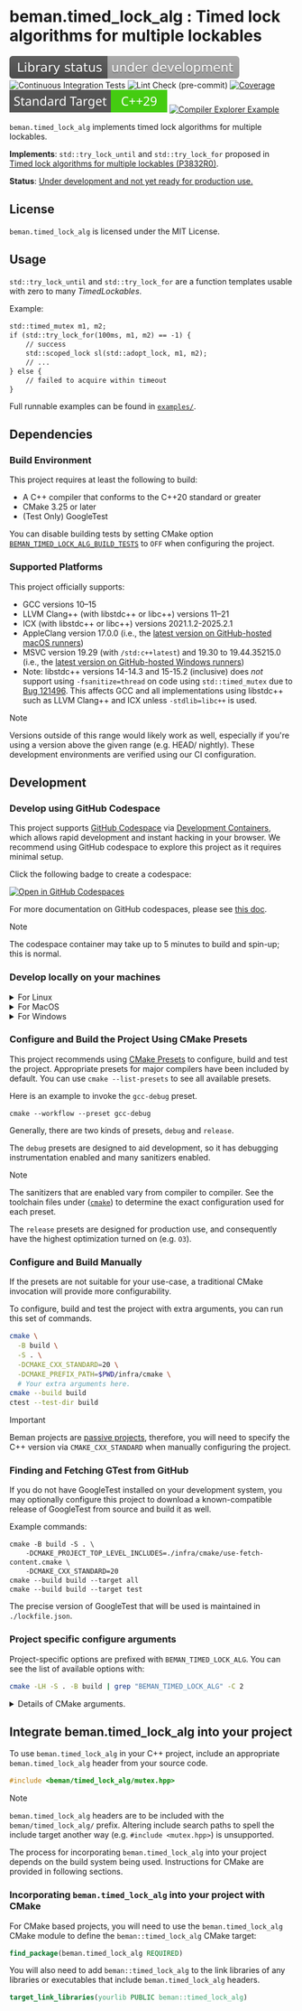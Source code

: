 # beman.timed_lock_alg : Timed lock algorithms for multiple lockables

<!--
SPDX-License-Identifier: MIT
-->

<!-- markdownlint-disable-next-line line-length -->
![Library Status](https://github.com/bemanproject/beman/blob/main/images/badges/beman_badge-beman_library_under_development.svg) ![Continuous Integration Tests](https://github.com/bemanproject/timed_lock_alg/actions/workflows/ci_tests.yml/badge.svg) ![Lint Check (pre-commit)](https://github.com/bemanproject/timed_lock_alg/actions/workflows/pre-commit-check.yml/badge.svg) [![Coverage](https://coveralls.io/repos/github/bemanproject/timed_lock_alg/badge.svg?branch=main)](https://coveralls.io/github/bemanproject/timed_lock_alg?branch=main) ![Standard Target](https://github.com/bemanproject/beman/blob/main/images/badges/cpp29.svg) [![Compiler Explorer Example](https://img.shields.io/badge/Try%20it%20on%20Compiler%20Explorer-grey?logo=compilerexplorer&logoColor=67c52a)](https://godbolt.org/z/jPYdxT3E7)

`beman.timed_lock_alg` implements timed lock algorithms for multiple lockables.

**Implements**: `std::try_lock_until` and `std::try_lock_for` proposed in [Timed lock algorithms for multiple lockables (P3832R0)](https://wg21.link/P3832R0).

**Status**: [Under development and not yet ready for production use.](https://github.com/bemanproject/beman/blob/main/docs/beman_library_maturity_model.md#under-development-and-not-yet-ready-for-production-use)

## License

`beman.timed_lock_alg` is licensed under the MIT License.

## Usage

`std::try_lock_until` and `std::try_lock_for` are a function templates usable with zero to many _TimedLockables_.

Example:
```
std::timed_mutex m1, m2;
if (std::try_lock_for(100ms, m1, m2) == -1) {
    // success
    std::scoped_lock sl(std::adopt_lock, m1, m2);
    // ...
} else {
    // failed to acquire within timeout
}
```

Full runnable examples can be found in [`examples/`](examples/).

## Dependencies

### Build Environment

This project requires at least the following to build:

* A C++ compiler that conforms to the C++20 standard or greater
* CMake 3.25 or later
* (Test Only) GoogleTest

You can disable building tests by setting CMake option
[`BEMAN_TIMED_LOCK_ALG_BUILD_TESTS`](#beman_timed_lock_alg_build_tests) to `OFF`
when configuring the project.

### Supported Platforms

This project officially supports:

* GCC versions 10–15
* LLVM Clang++ (with libstdc++ or libc++) versions 11–21
* ICX (with libstdc++ or libc++) versions 2021.1.2-2025.2.1
* AppleClang version 17.0.0 (i.e., the [latest version on GitHub-hosted macOS runners](https://github.com/actions/runner-images/blob/main/images/macos/macos-15-arm64-Readme.md))
* MSVC version 19.29 (with `/std:c++latest`) and 19.30 to 19.44.35215.0 (i.e., the [latest version on GitHub-hosted Windows runners](https://github.com/actions/runner-images/blob/main/images/windows/Windows2022-Readme.md))
* Note: libstdc++ versions 14-14.3 and 15-15.2 (inclusive) does _not_ support using `-fsanitize=thread` on code using `std::timed_mutex` due to [Bug 121496](https://gcc.gnu.org/bugzilla/show_bug.cgi?id=121496). This affects GCC and all implementations using libstdc++ such as LLVM Clang++ and ICX unless `-stdlib=libc++` is used.

> [!NOTE]
>
> Versions outside of this range would likely work as well,
> especially if you're using a version above the given range
> (e.g. HEAD/ nightly).
> These development environments are verified using our CI configuration.

## Development

### Develop using GitHub Codespace

This project supports [GitHub Codespace](https://github.com/features/codespaces)
via [Development Containers](https://containers.dev/),
which allows rapid development and instant hacking in your browser.
We recommend using GitHub codespace to explore this project as it
requires minimal setup.

Click the following badge to create a codespace:

[![Open in GitHub Codespaces](https://github.com/codespaces/badge.svg)](https://codespaces.new/bemanproject/timed_lock_alg)

For more documentation on GitHub codespaces, please see
[this doc](https://docs.github.com/en/codespaces/).

> [!NOTE]
>
> The codespace container may take up to 5 minutes to build and spin-up; this is normal.

### Develop locally on your machines

<details>
<summary> For Linux </summary>

Beman libraries require [recent versions of CMake](#build-environment),
we recommend downloading CMake directly from [CMake's website](https://cmake.org/download/)
or installing it with the [Kitware apt library](https://apt.kitware.com/).

A [supported compiler](#supported-platforms) should be available from your package manager.

</details>

<details>
<summary> For MacOS </summary>

Beman libraries require [recent versions of CMake](#build-environment).
Use [`Homebrew`](https://brew.sh/) to install the latest version of CMake.

```bash
brew install cmake
```

A [supported compiler](#supported-platforms) is also available from brew.

For example, you can install the latest major release of Clang as:

```bash
brew install llvm
```

</details>

<details>
<summary> For Windows </summary>

To build Beman libraries, you will need the MSVC compiler. MSVC can be obtained
by installing Visual Studio; the free Visual Studio 2022 Community Edition can
be downloaded from
[Microsoft](https://visualstudio.microsoft.com/vs/community/).

After Visual Studio has been installed, you can launch "Developer PowerShell for
VS 2022" by typing it into Windows search bar. This shell environment will
provide CMake, Ninja, and MSVC, allowing you to build the library and run the
tests.

Note that you will need to use FetchContent to build GoogleTest. To do so,
please see the instructions in the "Build GoogleTest dependency from github.com"
dropdown in the [Project specific configure
arguments](#project-specific-configure-arguments) section.

</details>

### Configure and Build the Project Using CMake Presets

This project recommends using [CMake Presets](https://cmake.org/cmake/help/latest/manual/cmake-presets.7.html)
to configure, build and test the project.
Appropriate presets for major compilers have been included by default.
You can use `cmake --list-presets` to see all available presets.

Here is an example to invoke the `gcc-debug` preset.

```shell
cmake --workflow --preset gcc-debug
```

Generally, there are two kinds of presets, `debug` and `release`.

The `debug` presets are designed to aid development, so it has debugging
instrumentation enabled and many sanitizers enabled.

> [!NOTE]
>
> The sanitizers that are enabled vary from compiler to compiler.
> See the toolchain files under ([`cmake`](cmake/)) to determine the exact configuration used for each preset.

The `release` presets are designed for production use, and
consequently have the highest optimization turned on (e.g. `O3`).

### Configure and Build Manually

If the presets are not suitable for your use-case, a traditional CMake
invocation will provide more configurability.

To configure, build and test the project with extra arguments,
you can run this set of commands.

```bash
cmake \
  -B build \
  -S . \
  -DCMAKE_CXX_STANDARD=20 \
  -DCMAKE_PREFIX_PATH=$PWD/infra/cmake \
  # Your extra arguments here.
cmake --build build
ctest --test-dir build
```

> [!IMPORTANT]
>
> Beman projects are
> [passive projects](https://github.com/bemanproject/beman/blob/main/docs/beman_standard.md#cmake),
> therefore,
> you will need to specify the C++ version via `CMAKE_CXX_STANDARD`
> when manually configuring the project.

### Finding and Fetching GTest from GitHub

If you do not have GoogleTest installed on your development system, you may
optionally configure this project to download a known-compatible release of
GoogleTest from source and build it as well.

Example commands:

```shell
cmake -B build -S . \
    -DCMAKE_PROJECT_TOP_LEVEL_INCLUDES=./infra/cmake/use-fetch-content.cmake \
    -DCMAKE_CXX_STANDARD=20
cmake --build build --target all
cmake --build build --target test
```

The precise version of GoogleTest that will be used is maintained in
`./lockfile.json`.

### Project specific configure arguments

Project-specific options are prefixed with `BEMAN_TIMED_LOCK_ALG`.
You can see the list of available options with:

```bash
cmake -LH -S . -B build | grep "BEMAN_TIMED_LOCK_ALG" -C 2
```

<details>

<summary> Details of CMake arguments. </summary>

#### `BEMAN_TIMED_LOCK_ALG_BUILD_TESTS`

Enable building tests and test infrastructure. Default: ON.
Values: `{ ON, OFF }`.

You can configure the project to have this option turned off via:

```bash
cmake -B build -S . -DCMAKE_CXX_STANDARD=20 -DBEMAN_TIMED_LOCK_ALG_BUILD_TESTS=OFF
```

> [!TIP]
> Because this project requires GoogleTest for running tests,
> disabling `BEMAN_TIMED_LOCK_ALG_BUILD_TESTS` avoids the project from
> cloning GoogleTest from GitHub.

#### `BEMAN_TIMED_LOCK_ALG_BUILD_EXAMPLES`

Enable building examples. Default: ON. Values: { ON, OFF }.


#### `BEMAN_TIMED_LOCK_ALG_INSTALL_CONFIG_FILE_PACKAGE`

Enable installing the CMake config file package. Default: ON.
Values: { ON, OFF }.

This is required so that users of `beman.timed_lock_alg` can use
`find_package(beman.timed_lock_alg)` to locate the library.

</details>

## Integrate beman.timed_lock_alg into your project

To use `beman.timed_lock_alg` in your C++ project,
include an appropriate `beman.timed_lock_alg` header from your source code.

```c++
#include <beman/timed_lock_alg/mutex.hpp>
```

> [!NOTE]
>
> `beman.timed_lock_alg` headers are to be included with the `beman/timed_lock_alg/` prefix.
> Altering include search paths to spell the include target another way (e.g.
> `#include <mutex.hpp>`) is unsupported.

The process for incorporating `beman.timed_lock_alg` into your project depends on the
build system being used. Instructions for CMake are provided in following sections.

### Incorporating `beman.timed_lock_alg` into your project with CMake

For CMake based projects,
you will need to use the `beman.timed_lock_alg` CMake module
to define the `beman::timed_lock_alg` CMake target:

```cmake
find_package(beman.timed_lock_alg REQUIRED)
```

You will also need to add `beman::timed_lock_alg` to the link libraries of
any libraries or executables that include `beman.timed_lock_alg` headers.

```cmake
target_link_libraries(yourlib PUBLIC beman::timed_lock_alg)
```
